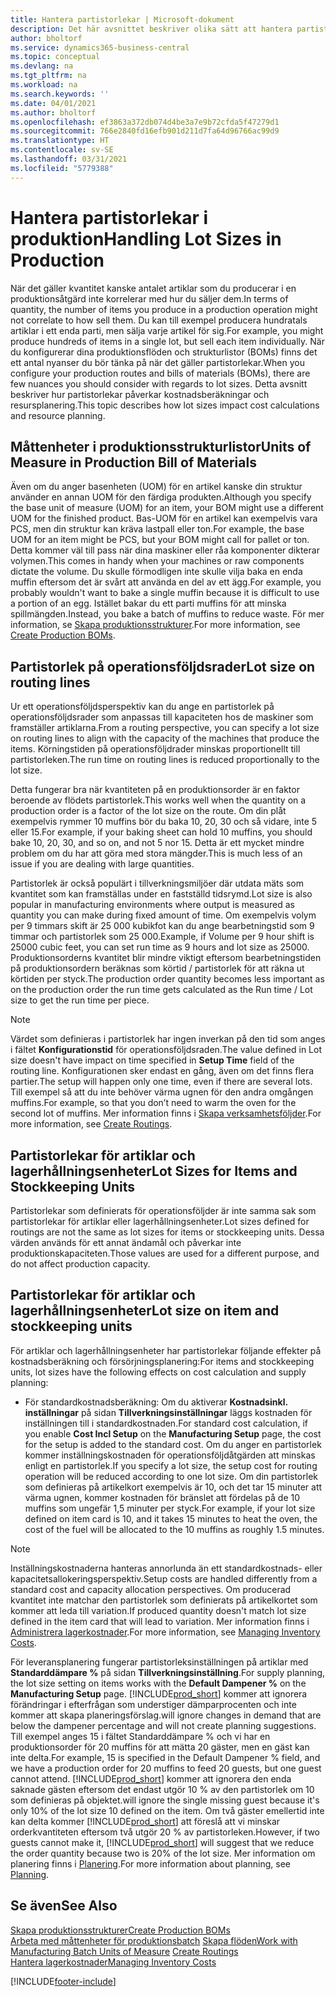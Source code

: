 ```yaml
---
title: Hantera partistorlekar | Microsoft-dokument
description: Det här avsnittet beskriver olika sätt att hantera partistorlekar.
author: bholtorf
ms.service: dynamics365-business-central
ms.topic: conceptual
ms.devlang: na
ms.tgt_pltfrm: na
ms.workload: na
ms.search.keywords: ''
ms.date: 04/01/2021
ms.author: bholtorf
ms.openlocfilehash: ef3863a372db074d4be3a7e9b72cfda5f47279d1
ms.sourcegitcommit: 766e2840fd16efb901d211d7fa64d96766ac99d9
ms.translationtype: HT
ms.contentlocale: sv-SE
ms.lasthandoff: 03/31/2021
ms.locfileid: "5779388"
---
```

# <a name="handling-lot-sizes-in-production"></a><span data-ttu-id="fca97-103">Hantera partistorlekar i produktion</span><span class="sxs-lookup"><span data-stu-id="fca97-103">Handling Lot Sizes in Production</span></span>
<span data-ttu-id="fca97-104">När det gäller kvantitet kanske antalet artiklar som du producerar i en produktionsåtgärd inte korrelerar med hur du säljer dem.</span><span class="sxs-lookup"><span data-stu-id="fca97-104">In terms of quantity, the number of items you produce in a production operation might not correlate to how sell them.</span></span> <span data-ttu-id="fca97-105">Du kan till exempel producera hundratals artiklar i ett enda parti, men sälja varje artikel för sig.</span><span class="sxs-lookup"><span data-stu-id="fca97-105">For example, you might produce hundreds of items in a single lot, but sell each item individually.</span></span> <span data-ttu-id="fca97-106">När du konfigurerar dina produktionsflöden och strukturlistor (BOMs) finns det ett antal nyanser du bör tänka på när det gäller partistorlekar.</span><span class="sxs-lookup"><span data-stu-id="fca97-106">When you configure your production routes and bills of materials (BOMs), there are few nuances you should consider with regards to lot sizes.</span></span> <span data-ttu-id="fca97-107">Detta avsnitt beskriver hur partistorlekar påverkar kostnadsberäkningar och resursplanering.</span><span class="sxs-lookup"><span data-stu-id="fca97-107">This topic describes how lot sizes impact cost calculations and resource planning.</span></span>

## <a name="units-of-measure-in-production-bill-of-materials"></a><span data-ttu-id="fca97-108">Måttenheter i produktionsstrukturlistor</span><span class="sxs-lookup"><span data-stu-id="fca97-108">Units of Measure in Production Bill of Materials</span></span>
<span data-ttu-id="fca97-109">Även om du anger basenheten (UOM) för en artikel kanske din struktur använder en annan UOM för den färdiga produkten.</span><span class="sxs-lookup"><span data-stu-id="fca97-109">Although you specify the base unit of measure (UOM) for an item, your BOM might use a different UOM for the finished product.</span></span> <span data-ttu-id="fca97-110">Bas-UOM för en artikel kan exempelvis vara PCS, men din struktur kan kräva lastpall eller ton.</span><span class="sxs-lookup"><span data-stu-id="fca97-110">For example, the base UOM for an item might be PCS, but your BOM might call for pallet or ton.</span></span> <span data-ttu-id="fca97-111">Detta kommer väl till pass när dina maskiner eller råa komponenter dikterar volymen.</span><span class="sxs-lookup"><span data-stu-id="fca97-111">This comes in handy when your machines or raw components dictate the volume.</span></span> <span data-ttu-id="fca97-112">Du skulle förmodligen inte skulle vilja baka en enda muffin eftersom det är svårt att använda en del av ett ägg.</span><span class="sxs-lookup"><span data-stu-id="fca97-112">For example, you probably wouldn't want to bake a single muffin because it is difficult to use a portion of an egg.</span></span> <span data-ttu-id="fca97-113">Istället bakar du ett parti muffins för att minska spillmängden.</span><span class="sxs-lookup"><span data-stu-id="fca97-113">Instead, you bake a batch of muffins to reduce waste.</span></span> <span data-ttu-id="fca97-114">För mer information, se [Skapa produktionsstrukturer](production-how-to-create-production-boms.md).</span><span class="sxs-lookup"><span data-stu-id="fca97-114">For more information, see [Create Production BOMs](production-how-to-create-production-boms.md).</span></span>

## <a name="lot-size-on-routing-lines"></a><span data-ttu-id="fca97-115">Partistorlek på operationsföljdsrader</span><span class="sxs-lookup"><span data-stu-id="fca97-115">Lot size on routing lines</span></span>
<span data-ttu-id="fca97-116">Ur ett operationsföljdsperspektiv kan du ange en partistorlek på operationsföljdsrader som anpassas till kapaciteten hos de maskiner som framställer artiklarna.</span><span class="sxs-lookup"><span data-stu-id="fca97-116">From a routing perspective, you can specify a lot size on routing lines to align with the capacity of the machines that produce the items.</span></span> <span data-ttu-id="fca97-117">Körningstiden på operationsföljdrader minskas proportionellt till partistorleken.</span><span class="sxs-lookup"><span data-stu-id="fca97-117">The run time on routing lines is reduced proportionally to the lot size.</span></span> 

<span data-ttu-id="fca97-118">Detta fungerar bra när kvantiteten på en produktionsorder är en faktor beroende av flödets partistorlek.</span><span class="sxs-lookup"><span data-stu-id="fca97-118">This works well when the quantity on a production order is a factor of the lot size on the route.</span></span> <span data-ttu-id="fca97-119">Om din plåt exempelvis rymmer 10 muffins bör du baka 10, 20, 30 och så vidare, inte 5 eller 15.</span><span class="sxs-lookup"><span data-stu-id="fca97-119">For example, if your baking sheet can hold 10 muffins, you should bake 10, 20, 30, and so on, and not 5 nor 15.</span></span>  <span data-ttu-id="fca97-120">Detta är ett mycket mindre problem om du har att göra med stora mängder.</span><span class="sxs-lookup"><span data-stu-id="fca97-120">This is much less of an issue if you are dealing with large quantities.</span></span>

<span data-ttu-id="fca97-121">Partistorlek är också populärt i tillverkningsmiljöer där utdata mäts som kvantitet som kan framställas under en fastställd tidsrymd.</span><span class="sxs-lookup"><span data-stu-id="fca97-121">Lot size is also popular in manufacturing environments where output is measured as quantity you can make during fixed amount of time.</span></span> <span data-ttu-id="fca97-122">Om exempelvis volym per 9 timmars skift är 25 000 kubikfot kan du ange bearbetningstid som 9 timmar och partistorlek som 25 000.</span><span class="sxs-lookup"><span data-stu-id="fca97-122">Example, if Volume per 9 hour shift is 25000 cubic feet, you can set run time as 9 hours and lot size as 25000.</span></span>
<span data-ttu-id="fca97-123">Produktionsorderns kvantitet blir mindre viktigt eftersom bearbetningstiden på produktionsordern beräknas som körtid / partistorlek för att räkna ut körtiden per styck.</span><span class="sxs-lookup"><span data-stu-id="fca97-123">The production order quantity becomes less important as on the production order the run time gets calculated as the Run time / Lot size to get the run time per piece.</span></span>
 
> [!NOTE]
> <span data-ttu-id="fca97-124">Värdet som definieras i partistorlek har ingen inverkan på den tid som anges i fältet **Konfigurationstid** för operationsföljdsraden.</span><span class="sxs-lookup"><span data-stu-id="fca97-124">The value defined in Lot size doesn't have impact on time specified in **Setup Time** field of the routing line.</span></span> <span data-ttu-id="fca97-125">Konfigurationen sker endast en gång, även om det finns flera partier.</span><span class="sxs-lookup"><span data-stu-id="fca97-125">The setup will happen only one time, even if there are several lots.</span></span> <span data-ttu-id="fca97-126">Till exempel så att du inte behöver värma ugnen för den andra omgången muffins.</span><span class="sxs-lookup"><span data-stu-id="fca97-126">For example, so that you don’t need to warm the oven for the second lot of muffins.</span></span> <span data-ttu-id="fca97-127">Mer information finns i [Skapa verksamhetsföljder](production-how-to-create-routings.md).</span><span class="sxs-lookup"><span data-stu-id="fca97-127">For more information, see [Create Routings](production-how-to-create-routings.md).</span></span>

## <a name="lot-sizes-for-items-and-stockkeeping-units"></a><span data-ttu-id="fca97-128">Partistorlekar för artiklar och lagerhållningsenheter</span><span class="sxs-lookup"><span data-stu-id="fca97-128">Lot Sizes for Items and Stockkeeping Units</span></span>
<span data-ttu-id="fca97-129">Partistorlekar som definierats för operationsföljder är inte samma sak som partistorlekar för artiklar eller lagerhållningsenheter.</span><span class="sxs-lookup"><span data-stu-id="fca97-129">Lot sizes defined for routings are not the same as lot sizes for items or stockkeeping units.</span></span> <span data-ttu-id="fca97-130">Dessa värden används för ett annat ändamål och påverkar inte produktionskapaciteten.</span><span class="sxs-lookup"><span data-stu-id="fca97-130">Those values are used for a different purpose, and do not affect production capacity.</span></span> 

## <a name="lot-size-on-item-and-stockkeeping-units"></a><span data-ttu-id="fca97-131">Partistorlekar för artiklar och lagerhållningsenheter</span><span class="sxs-lookup"><span data-stu-id="fca97-131">Lot size on item and stockkeeping units</span></span>
<span data-ttu-id="fca97-132">För artiklar och lagerhållningsenheter har partistorlekar följande effekter på kostnadsberäkning och försörjningsplanering:</span><span class="sxs-lookup"><span data-stu-id="fca97-132">For items and stockkeeping units, lot sizes have the following effects on cost calculation and supply planning:</span></span>

* <span data-ttu-id="fca97-133">För standardkostnadsberäkning: Om du aktiverar **Kostnadsinkl. inställningar** på sidan **Tillverkningsinställningar** läggs kostnaden för inställningen till i standardkostnaden.</span><span class="sxs-lookup"><span data-stu-id="fca97-133">For standard cost calculation, if you enable **Cost Incl Setup** on the **Manufacturing Setup** page, the cost for the setup is added to the standard cost.</span></span> <span data-ttu-id="fca97-134">Om du anger en partistorlek kommer inställningskostnaden för operationsföljdåtgärden att minskas enligt en partistorlek.</span><span class="sxs-lookup"><span data-stu-id="fca97-134">If you specify a lot size, the setup cost for routing operation will be reduced according to one lot size.</span></span> <span data-ttu-id="fca97-135">Om din partistorlek som definieras på artikelkort exempelvis är 10, och det tar 15 minuter att värma ugnen, kommer kostnaden för bränslet att fördelas på de 10 muffins som ungefär 1,5 minuter per styck.</span><span class="sxs-lookup"><span data-stu-id="fca97-135">For example, if your lot size defined on item card is 10, and it takes 15 minutes to heat the oven, the cost of the fuel will be allocated to the 10 muffins as roughly 1.5 minutes.</span></span> 

> [!NOTE]
> <span data-ttu-id="fca97-136">Inställningskostnaderna hanteras annorlunda än ett standardkostnads- eller kapacitetsallokeringsperspektiv.</span><span class="sxs-lookup"><span data-stu-id="fca97-136">Setup costs are handled differently from a standard cost and capacity allocation perspectives.</span></span> <span data-ttu-id="fca97-137">Om producerad kvantitet inte matchar den partistorlek som definierats på artikelkortet som kommer att leda till variation.</span><span class="sxs-lookup"><span data-stu-id="fca97-137">If produced quantity doesn't match lot size defined in the item card that will lead to variation.</span></span> <span data-ttu-id="fca97-138">Mer information finns i [Administrera lagerkostnader](finance-manage-inventory-costs.md).</span><span class="sxs-lookup"><span data-stu-id="fca97-138">For more information, see [Managing Inventory Costs](finance-manage-inventory-costs.md).</span></span> <!--not sure that I got this part right seems to repeat the first example.-->

<span data-ttu-id="fca97-139">För leveransplanering fungerar partistorleksinställningen på artiklar med **Standarddämpare %** på sidan **Tillverkningsinställning**.</span><span class="sxs-lookup"><span data-stu-id="fca97-139">For supply planning, the lot size setting on items works with the **Default Dampener %** on the **Manufacturing Setup** page.</span></span> [!INCLUDE[prod_short](includes/prod_short.md)] <span data-ttu-id="fca97-140">kommer att ignorera förändringar i efterfrågan som understiger dämparprocenten och inte kommer att skapa planeringsförslag.</span><span class="sxs-lookup"><span data-stu-id="fca97-140">will ignore changes in demand that are below the dampener percentage and will not create planning suggestions.</span></span> <span data-ttu-id="fca97-141">Till exempel anges 15 i fältet Standarddämpare % och vi har en produktionsorder för 20 muffins för att mätta 20 gäster, men en gäst kan inte delta.</span><span class="sxs-lookup"><span data-stu-id="fca97-141">For example, 15 is specified in the Default Dampener % field, and we have a production order for 20 muffins to feed 20 guests, but one guest cannot attend.</span></span> [!INCLUDE[prod_short](includes/prod_short.md)] <span data-ttu-id="fca97-142">kommer att ignorera den enda saknade gästen eftersom det endast utgör 10 % av den partistorlek om 10 som definieras på objektet.</span><span class="sxs-lookup"><span data-stu-id="fca97-142">will ignore the single missing guest because it's only 10% of the lot size 10 defined on the item.</span></span> <span data-ttu-id="fca97-143">Om två gäster emellertid inte kan delta kommer [!INCLUDE[prod_short](includes/prod_short.md)] att föreslå att vi minskar orderkvantiteten eftersom två utgör 20 % av partistorleken.</span><span class="sxs-lookup"><span data-stu-id="fca97-143">However, if two guests cannot make it, [!INCLUDE[prod_short](includes/prod_short.md)] will suggest that we reduce the order quantity because two is 20% of the lot size.</span></span> <span data-ttu-id="fca97-144">Mer information om planering finns i [Planering](production-planning.md).</span><span class="sxs-lookup"><span data-stu-id="fca97-144">For more information about planning, see [Planning](production-planning.md).</span></span>

## <a name="see-also"></a><span data-ttu-id="fca97-145">Se även</span><span class="sxs-lookup"><span data-stu-id="fca97-145">See Also</span></span>
[<span data-ttu-id="fca97-146">Skapa produktionsstrukturer</span><span class="sxs-lookup"><span data-stu-id="fca97-146">Create Production BOMs</span></span>](production-how-to-create-production-boms.md)  
<span data-ttu-id="fca97-147">[Arbeta med måttenheter för produktionsbatch](production-how-to-use-the-manufacturing-batch-unit-of-measure.md)
[Skapa flöden](production-how-to-create-routings.md)</span><span class="sxs-lookup"><span data-stu-id="fca97-147">[Work with Manufacturing Batch Units of Measure](production-how-to-use-the-manufacturing-batch-unit-of-measure.md)
[Create Routings](production-how-to-create-routings.md)</span></span>  
[<span data-ttu-id="fca97-148">Hantera lagerkostnader</span><span class="sxs-lookup"><span data-stu-id="fca97-148">Managing Inventory Costs</span></span>](finance-manage-inventory-costs.md)


[!INCLUDE[footer-include](includes/footer-banner.md)]